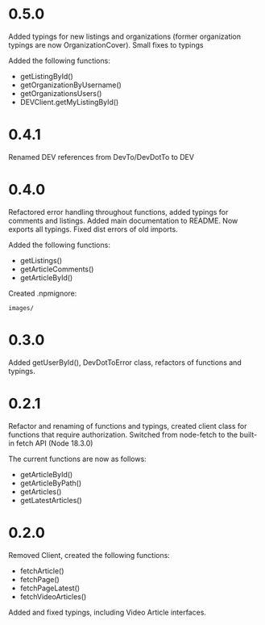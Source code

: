 # 0.5.0
Added typings for new listings and organizations (former organization typings are now OrganizationCover). Small fixes to typings

Added the following functions:
- getListingById()
- getOrganizationByUsername()
- getOrganizationsUsers()
- DEVClient.getMyListingById()


# 0.4.1
Renamed DEV references from DevTo/DevDotTo to DEV

# 0.4.0
Refactored error handling throughout functions, added typings for comments and listings. Added main documentation to README. Now exports all typings. Fixed dist errors of old imports.

Added the following functions:
- getListings()
- getArticleComments()
- getArticleById()

Created .npmignore:

```
images/
```

# 0.3.0
Added getUserById(), DevDotToError class, refactors of functions and typings.

# 0.2.1
Refactor and renaming of functions and typings, created client class for functions
that require authorization. Switched from node-fetch to the built-in fetch API (Node 18.3.0)

The current functions are now as follows:
- getArticleById()
- getArticleByPath()
- getArticles()
- getLatestArticles()


# 0.2.0
Removed Client, created the following functions:
- fetchArticle()
- fetchPage()
- fetchPageLatest()
- fetchVideoArticles()

Added and fixed typings, including Video Article interfaces.